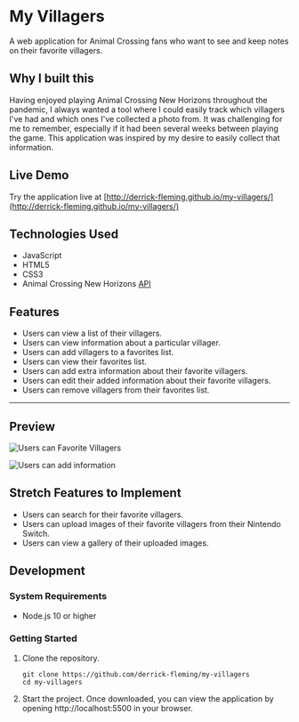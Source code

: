 # My Villagers

A web application for Animal Crossing fans who want to see and keep notes on their favorite villagers.

## Why I built this

Having enjoyed playing Animal Crossing New Horizons throughout the pandemic, I always wanted a tool where I could easily track which villagers I've had and which ones I've collected a photo from. It was challenging for me to remember, especially if it had been several weeks between playing the game. This application was inspired by my desire to easily collect that information.

## Live Demo

Try the application live at [http://derrick-fleming.github.io/my-villagers/](http://derrick-fleming.github.io/my-villagers/)

## Technologies Used

- JavaScript
- HTML5
- CSS3
- Animal Crossing New Horizons [API](https://acnhapi.com/)

## Features
- Users can view a list of their villagers.
- Users can view information about a particular villager.
- Users can add villagers to a favorites list.
- Users can view their favorites list.
- Users can add extra information about their favorite villagers.
- Users can edit their added information about their favorite villagers.
- Users can remove villagers from their favorites list.

---
## Preview

![Users can Favorite Villagers][favorite]

[favorite]: /images/users-can-favorite.gif "Users can favorite villagers"

![Users can add information][information]

[information]: /images/user-can-add-information.gif "Users an add extra information"

## Stretch Features to Implement
- Users can search for their favorite villagers.
- Users can upload images of their favorite villagers from their Nintendo Switch.
- Users can view a gallery of their uploaded images.

## Development

### System Requirements
- Node.js 10 or higher

### Getting Started
1. Clone the repository.
    ```shell
    git clone https://github.com/derrick-fleming/my-villagers
    cd my-villagers
    ```

3. Start the project. Once downloaded, you can view the application by opening http://localhost:5500 in your browser.
